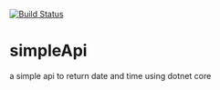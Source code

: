 [![Build Status](https://travis-ci.com/g-bibek/simpleApi.svg?branch=master)](https://travis-ci.com/g-bibek/simpleApi)

# simpleApi
a simple api to return date and time using dotnet core
